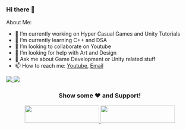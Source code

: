 ### Hi there 👋

About Me:

- 🔭 I’m currently working on Hyper Casual Games and Unity Tutorials
- 🌱 I’m currently learning C++ and DSA
- 👯 I’m looking to collaborate on Youtube
- 🤔 I’m looking for help with Art and Design
- 💬 Ask me about Game Development or Unity related stuff
- 📫 How to reach me: [Youtube](https://www.youtube.com/c/MadFireOn), [Email](www.madfireongames@gmail.com)

<a href="https://github.com/swapnilrane24">
  <img src="https://github-readme-stats.vercel.app/api/top-langs/?username=swapnilrane24&theme=light&hide_langs_below=1" />
</a>

<a href="https://github.com/swapnilrane24">
  <img align="top" src="https://github-readme-stats.vercel.app/api?username=swapnilrane24&&show_icons=true&title_color=3885EE&icon_color=5194F0&text_color=343434&bg_color=#FFFFFF" />
</a>

<div align="center">

### Show some ❤️ and Support!

<a href="https://www.patreon.com/bePatron?u=2787703">
  <img src="https://user-images.githubusercontent.com/39331790/55590317-6c603c80-572a-11e9-8f26-c5976ecf685b.png" width="200" height="47"/>
</a>

<a href="https://www.buymeacoffee.com/Madfireon">
  <img src="https://www.the3rdsequence.com/texturedb/images/donate/buymeacoffee.svg" width="200" height="47"/>
</a>

</div>
